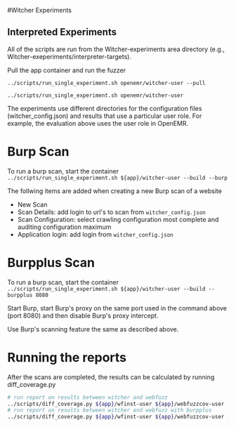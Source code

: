 
#Witcher Experiments

## Interpreted Experiments

All of the scripts are run from the Witcher-experiments area directory (e.g., Witcher-exeperiments/interpreter-targets).

Pull the app container and run the fuzzer

`../scripts/run_single_experiment.sh openemr/witcher-user --pull`

`../scripts/run_single_experiment.sh openemr/witcher-user `

The experiments use different directories for the configuration files (witcher_config.json) and results that use a particular user role.
For example, the evaluation above uses the user role in OpenEMR.


# Burp Scan
To run a burp scan, start the container
`../scripts/run_single_experiment.sh ${app}/witcher-user --build --burp`

The follwing items are added when creating a new Burp scan of a website
- New Scan
- Scan Details: add login to url's to scan from `witcher_config.json`
- Scan Configuration: select crawling configuration most complete and auditing configuration maximum
- Application login: add login from `witcher_config.json`

# Burpplus Scan
To run a burp scan, start the container
`../scripts/run_single_experiment.sh ${app}/witcher-user --build --burpplus 8080`

Start Burp, start Burp's proxy on the same port used in the command above (port 8080) and then disable Burp's proxy intercept.

Use Burp's scanning feature the same as described above.

# Running the reports
After the scans are completed, the results can be calculated by running diff_coverage.py
```bash
# run report on results between witcher and webfuzz
../scripts/diff_coverage.py ${app}/wfinst-user ${app}/webfuzzcov-user --force_match
# run report on results between witcher and webfuzz with burpplus
../scripts/diff_coverage.py ${app}/wfinst-user ${app}/webfuzzcov-user --witcher ${app}/wfinst-burpplus --force_match
```









